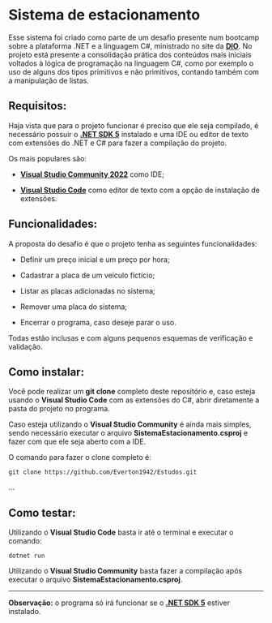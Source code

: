 # Sistema de estacionamento

Esse sistema foi criado como parte de um desafio presente num bootcamp sobre a plataforma .NET e a linguagem C#, ministrado no site da **[DIO](https://web.dio.me/)**. No projeto está presente a consolidação prática dos conteúdos mais iniciais voltados à lógica de programação na linguagem C#, como por exemplo o uso de alguns dos tipos primitivos e não primitivos, contando também com a manipulação de listas.



## Requisitos:

Haja vista que para o projeto funcionar é preciso que ele seja compilado, é necessário possuir o **[.NET SDK 5](https://dotnet.microsoft.com/pt-br/download/dotnet/5.0)** instalado e uma IDE ou editor de texto com extensões do .NET e C# para fazer a compilação do projeto.

Os mais populares são:

- **[Visual Studio Community 2022](https://visualstudio.microsoft.com/pt-br/vs/community/)** como IDE;

- **[Visual Studio Code](https://code.visualstudio.com/)** como editor de texto com a opção de instalação de extensões.

  

## Funcionalidades:

A proposta do desafio é que o projeto tenha as seguintes funcionalidades:

- Definir um preço inicial e um preço por hora;

- Cadastrar a placa de um veículo fictício;

- Listar as placas adicionadas no sistema;

- Remover uma placa do sistema;

- Encerrar o programa, caso deseje parar o uso.



Todas estão inclusas e com alguns pequenos esquemas de verificação e validação.



## Como instalar:

Você pode realizar um **git clone** completo deste repositório e, caso esteja usando o **Visual Studio Code** com as extensões do C#, abrir diretamente a pasta do projeto no programa.



Caso esteja utilizando o **Visual Studio Community** é ainda mais simples, sendo necessário executar o arquivo **SistemaEstacionamento.csproj** e fazer com que ele seja aberto com a IDE.



O comando para fazer o clone completo é:

```git CLI
git clone https://github.com/Everton1942/Estudos.git
```



...



## Como testar:

Utilizando o **Visual Studio Code** basta ir até o terminal e executar o comando:

```CLI
dotnet run
```



Utilizando o **Visual Studio Community** basta fazer a compilação após executar o arquivo **SistemaEstacionamento.csproj**.

------

**Observação:** o programa só irá funcionar se o **[.NET SDK 5](https://dotnet.microsoft.com/pt-br/download/dotnet/5.0)** estiver instalado.
